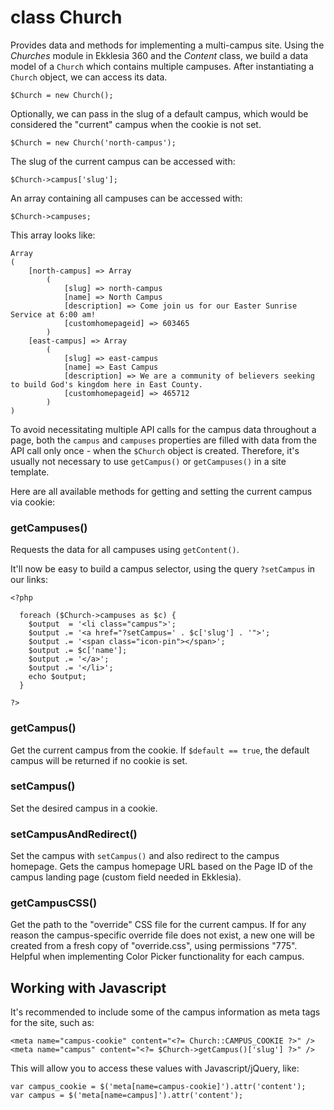 # class Church

Provides data and methods for implementing a multi-campus site. Using the _Churches_ module in Ekklesia 360 and the _Content_ class, we build a data model of a `Church` which contains multiple campuses. After instantiating a `Church` object, we can access its data.

```
$Church = new Church();
```

Optionally, we can pass in the slug of a default campus, which would be considered the "current" campus when the cookie is not set.

```
$Church = new Church('north-campus');
```

The slug of the current campus can be accessed with:

```
$Church->campus['slug'];
```

An array containing all campuses can be accessed with:

```
$Church->campuses;
```

This array looks like:

```
Array
(
    [north-campus] => Array
        (
            [slug] => north-campus
            [name] => North Campus
            [description] => Come join us for our Easter Sunrise Service at 6:00 am!
            [customhomepageid] => 603465
        )
    [east-campus] => Array
        (
            [slug] => east-campus
            [name] => East Campus
            [description] => We are a community of believers seeking to build God's kingdom here in East County.
            [customhomepageid] => 465712
        )
)
```

To avoid necessitating multiple API calls for the campus data throughout a page, both the `campus` and `campuses` properties are filled with data from the API call only once - when the `$Church` object is created. Therefore, it's usually not necessary to use `getCampus()` or `getCampuses()` in a site template.

Here are all available methods for getting and setting the current campus via cookie:

### getCampuses()

Requests the data for all campuses using `getContent()`.

It'll now be easy to build a campus selector, using the query `?setCampus` in our links:

```
<?php

  foreach ($Church->campuses as $c) {
    $output  = '<li class="campus">';
    $output .= '<a href="?setCampus=' . $c['slug'] . '">';
    $output .= '<span class="icon-pin"></span>';
    $output .= $c['name'];
    $output .= '</a>';
    $output .= '</li>';
    echo $output;
  }

?>
```

### getCampus()

Get the current campus from the cookie. If `$default == true`, the default campus will be returned if no cookie is set.

### setCampus()

Set the desired campus in a cookie.

### setCampusAndRedirect()

Set the campus with `setCampus()` and also redirect to the campus homepage. Gets the campus homepage URL based on the Page ID of the campus landing page (custom field needed in Ekklesia).

### getCampusCSS()

Get the path to the "override" CSS file for the current campus. If for any reason the campus-specific override file does not exist, a new one will be created from a fresh copy of "override.css", using permissions "775". Helpful when implementing Color Picker functionality for each campus.

## Working with Javascript
It's recommended to include some of the campus information as meta tags for the site, such as:

```
<meta name="campus-cookie" content="<?= Church::CAMPUS_COOKIE ?>" />
<meta name="campus" content="<?= $Church->getCampus()['slug'] ?>" />
```

This will allow you to access these values with Javascript/jQuery, like:
```
var campus_cookie = $('meta[name=campus-cookie]').attr('content');
var campus = $('meta[name=campus]').attr('content');
```
